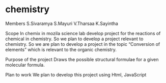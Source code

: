 # chemistry
Members
    S.Sivaramya
    S.Mayuri
    V.Tharsaa
    K.Sayintha


Scope
       In chemix  in mozila science lab develop project for the reactions of chemical in chemistry. So we plan to develop a project relevant to chemistry. So we are plan to develop a project in the topic “Conversion of elements” which is relevant to the organic chemistry.

Purpose of the project
       Draws the possible structural formulae for a given molecular formula.

Plan to work
We plan to develop this project using Html, JavaScript
